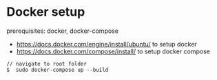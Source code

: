 # Docker setup

prerequisites: docker, docker-compose

- https://docs.docker.com/engine/install/ubuntu/ to setup docker
- https://docs.docker.com/compose/install/ to setup docker compose

```
// navigate to root folder
$  sudo docker-compose up --build
```
